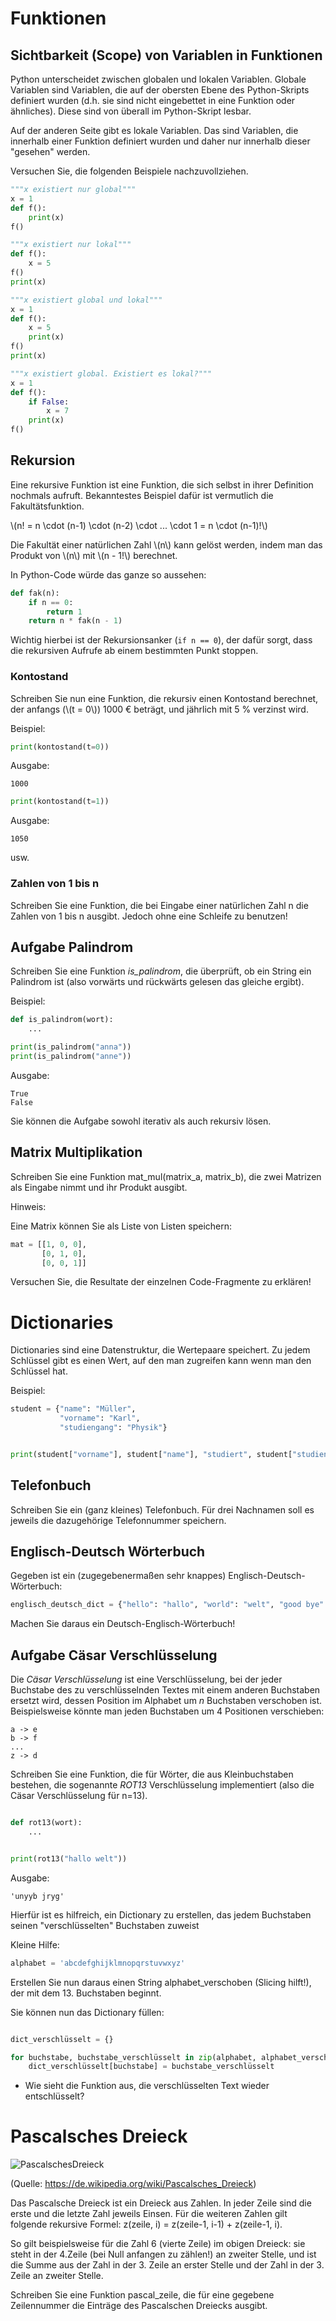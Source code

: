 <!-- 
.. title: 4 - Übungen - 10.11.17
.. slug: funktionen_dictionaries
.. date: 2017-11-09 00:00:00 UTC+01:00
.. tags: mathjax
.. category: 
.. link: 
.. description: 
.. type: text
-->

# Funktionen

## Sichtbarkeit (Scope) von Variablen in Funktionen

Python unterscheidet zwischen globalen und lokalen Variablen.
Globale Variablen sind Variablen, die auf der obersten Ebene des Python-Skripts definiert wurden
(d.h. sie sind nicht eingebettet in eine Funktion oder ähnliches).
Diese sind von überall im Python-Skript lesbar.

Auf der anderen Seite gibt es lokale Variablen. Das sind Variablen, die innerhalb einer Funktion
definiert wurden und daher nur innerhalb dieser "gesehen" werden.


Versuchen Sie, die folgenden Beispiele nachzuvollziehen.
    
```python
"""x existiert nur global"""
x = 1
def f():
    print(x)
f()
```

```python
"""x existiert nur lokal"""
def f():
    x = 5
f()
print(x)
```

```python
"""x existiert global und lokal"""
x = 1
def f():
    x = 5
    print(x)
f()
print(x)
```


```python
"""x existiert global. Existiert es lokal?"""
x = 1
def f():
    if False:
        x = 7
    print(x)
f()
```


## Rekursion

Eine rekursive Funktion ist eine Funktion, die sich selbst in ihrer Definition nochmals aufruft.
Bekanntestes Beispiel dafür ist vermutlich die Fakultätsfunktion.

\\(n! = n \cdot (n-1) \cdot (n-2) \cdot ... \cdot 1
      = n \cdot (n-1)!\\)

Die Fakultät einer natürlichen Zahl \\(n\\) kann gelöst werden, indem man das Produkt von \\(n\\)
mit \\(n - 1!\\) berechnet.

In Python-Code würde das ganze so aussehen:

```python
def fak(n):
    if n == 0:
        return 1
    return n * fak(n - 1)
```

Wichtig hierbei ist der Rekursionsanker (```if n == 0```), der dafür sorgt, dass die rekursiven
Aufrufe ab einem bestimmten Punkt stoppen.


### Kontostand

Schreiben Sie nun eine Funktion, die rekursiv einen Kontostand berechnet, der anfangs (\\(t = 0\\))
1000 € beträgt, und jährlich mit 5 % verzinst wird.

Beispiel:

```python  
print(kontostand(t=0))
```

Ausgabe:

```
1000
```

```python  
print(kontostand(t=1))
```

Ausgabe:

```
1050
```

usw.

### Zahlen von 1 bis n

Schreiben Sie eine Funktion, die bei Eingabe einer natürlichen Zahl n die Zahlen von 1 bis n ausgibt.
Jedoch ohne eine Schleife zu benutzen!

## Aufgabe Palindrom

Schreiben Sie eine Funktion *is_palindrom*, die überprüft, ob ein String ein Palindrom ist (also vorwärts und rückwärts gelesen das gleiche ergibt).


Beispiel:

```python
def is_palindrom(wort):
    ...

print(is_palindrom("anna"))
print(is_palindrom("anne"))
```

Ausgabe:

```
True
False
```

Sie können die Aufgabe sowohl iterativ als auch rekursiv lösen.

## Matrix Multiplikation

Schreiben Sie eine Funktion mat_mul(matrix_a, matrix_b), die zwei Matrizen als Eingabe nimmt und ihr 
Produkt ausgibt.

Hinweis:

Eine Matrix können Sie als Liste von Listen speichern:

```python
mat = [[1, 0, 0],
       [0, 1, 0],
       [0, 0, 1]]
```


Versuchen Sie, die Resultate der einzelnen Code-Fragmente zu erklären!        

# Dictionaries

Dictionaries sind eine Datenstruktur, die Wertepaare speichert.
Zu jedem Schlüssel gibt es einen Wert, auf den man zugreifen kann wenn man den Schlüssel hat.

Beispiel:

```python
student = {"name": "Müller",
           "vorname": "Karl",
           "studiengang": "Physik"}


print(student["vorname"], student["name"], "studiert", student["studiengang"])

```


## Telefonbuch

Schreiben Sie ein (ganz kleines) Telefonbuch.
Für drei Nachnamen soll es jeweils die dazugehörige Telefonnummer speichern.


## Englisch-Deutsch Wörterbuch


Gegeben ist ein (zugegebenermaßen sehr knappes) Englisch-Deutsch-Wörterbuch:

```python
englisch_deutsch_dict = {"hello": "hallo", "world": "welt", "good bye": "auf wiedersehen"}
```

Machen Sie daraus ein Deutsch-Englisch-Wörterbuch!


## Aufgabe Cäsar Verschlüsselung

Die _Cäsar Verschlüsselung_ ist eine Verschlüsselung, bei der jeder Buchstabe des zu verschlüsselnden Textes mit einem anderen Buchstaben ersetzt wird, dessen Position im Alphabet um _n_ Buchstaben verschoben ist.  
Beispielsweise könnte man jeden Buchstaben um 4 Positionen verschieben:  

```
a -> e
b -> f
...
z -> d 
```

Schreiben Sie eine Funktion, die für Wörter, die aus Kleinbuchstaben bestehen, die sogenannte _ROT13_ Verschlüsselung implementiert (also die Cäsar Verschlüsselung für n=13).

```python

def rot13(wort):
    ...


print(rot13("hallo welt"))
```

Ausgabe:

```
'unyyb jryg'
```
  
Hierfür ist es hilfreich, ein Dictionary zu erstellen, das jedem Buchstaben seinen "verschlüsselten" Buchstaben zuweist

Kleine Hilfe:
   
```python
alphabet = 'abcdefghijklmnopqrstuvwxyz'
```
    
Erstellen Sie nun daraus einen String alphabet_verschoben (Slicing hilft!), der mit dem 13. Buchstaben beginnt.

Sie können nun das Dictionary füllen:

```python

dict_verschlüsselt = {}

for buchstabe, buchstabe_verschlüsselt in zip(alphabet, alphabet_verschoben):
    dict_verschlüsselt[buchstabe] = buchstabe_verschlüsselt
```

* Wie sieht die Funktion aus, die verschlüsselten Text wieder entschlüsselt?

# Pascalsches Dreieck

![PascalschesDreieck](https://upload.wikimedia.org/wikipedia/commons/0/0d/PascalTriangleAnimated2.gif)

(Quelle: https://de.wikipedia.org/wiki/Pascalsches_Dreieck)

Das Pascalsche Dreieck ist ein Dreieck aus Zahlen. In jeder Zeile sind die erste und die letzte Zahl jeweils Einsen. Für die weiteren Zahlen gilt folgende rekursive Formel:
z(zeile, i) = z(zeile-1, i-1) + z(zeile-1, i).

So gilt beispielsweise für die Zahl 6 (vierte Zeile) im obigen Dreieck: sie steht in der 4.Zeile (bei Null anfangen zu zählen!) an zweiter Stelle, und ist die Summe aus der Zahl in der 3. Zeile an erster Stelle und der Zahl in der 3. Zeile an zweiter Stelle.

Schreiben Sie eine Funktion pascal_zeile, die für eine gegebene Zeilennummer die Einträge des Pascalschen Dreiecks ausgibt.
